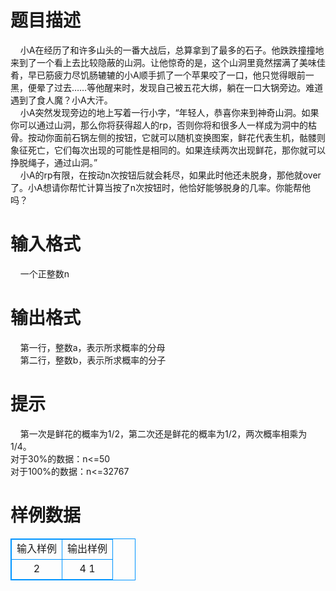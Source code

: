 # 

 
 # 题目描述 
&nbsp;&nbsp;&nbsp;&nbsp;小A在经历了和许多山头的一番大战后，总算拿到了最多的石子。他跌跌撞撞地来到了一个看上去比较隐蔽的山洞。让他惊奇的是，这个山洞里竟然摆满了美味佳肴，早已筋疲力尽饥肠辘辘的小A顺手抓了一个苹果咬了一口，他只觉得眼前一黑，便晕了过去……等他醒来时，发现自己被五花大绑，躺在一口大锅旁边。难道遇到了食人魔？小A大汗。<BR>&nbsp;&nbsp;&nbsp;&nbsp;小A突然发现旁边的地上写着一行小字，“年轻人，恭喜你来到神奇山洞。如果你可以通过山洞，那么你将获得超人的rp，否则你将和很多人一样成为洞中的枯骨。按动你面前石锅左侧的按钮，它就可以随机变换图案，鲜花代表生机，骷髅则象征死亡，它们每次出现的可能性是相同的。如果连续两次出现鲜花，那你就可以挣脱绳子，通过山洞。”<BR>&nbsp;&nbsp;&nbsp;&nbsp;小A的rp有限，在按动n次按钮后就会耗尽，如果此时他还未脱身，那他就over了。小A想请你帮忙计算当按了n次按钮时，他恰好能够脱身的几率。你能帮他吗？<BR> 

 
 # 输入格式 
&nbsp;&nbsp;&nbsp;&nbsp;一个正整数n 

 
 # 输出格式 
&nbsp;&nbsp;&nbsp;&nbsp;第一行，整数a，表示所求概率的分母<BR>&nbsp;&nbsp;&nbsp;&nbsp;第二行，整数b，表示所求概率的分子<BR> 

 
 # 提示 
&nbsp;&nbsp;&nbsp;&nbsp;第一次是鲜花的概率为1/2，第二次还是鲜花的概率为1/2，两次概率相乘为1/4。<BR>对于30%的数据：n&lt;=50<BR>对于100%的数据：n&lt;=32767<BR> 
# 样例数据
<style>
        table,table tr th, table tr td { border:1px solid #0094ff; }
        table { width: 200px; min-height: 25px; line-height: 25px; text-align: center; border-collapse: collapse;}   
    </style>
<table>
	<tr>
		<td>输入样例</td>
		<td>输出样例</td>
	</tr>
<tr><td>2</td><td>4
1
</td></tr></table>
